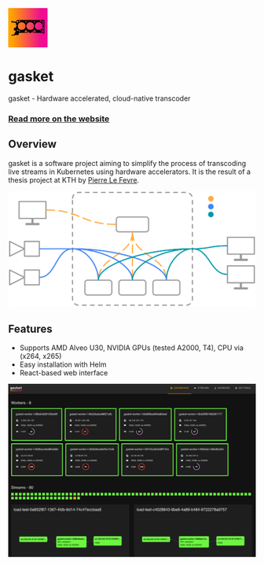 

<img src="./docs/src/gasket-small-sm.png" alt="gasket" class="h-8" width="80"/>

# gasket

gasket - Hardware accelerated, cloud-native transcoder


### [Read more on the website](https://gskt.dev)

## Overview
gasket is a software project aiming to simplify the process of transcoding live streams in Kubernetes using hardware accelerators. It is the result of a thesis project at KTH by [Pierre Le Fevre](https://github.com/pierrelefevre).

<img src="./docs/src/architecture-diagram.svg" alt="gasket architecture diagram" class="py-10 w-full" />

## Features
- Supports AMD Alveo U30, NVIDIA GPUs (tested A2000, T4), CPU via (x264, x265)
- Easy installation with Helm
- React-based web interface

<img src="./docs/src/screenshot.png" alt="gasket-ui" class="py-10 w-full" />
